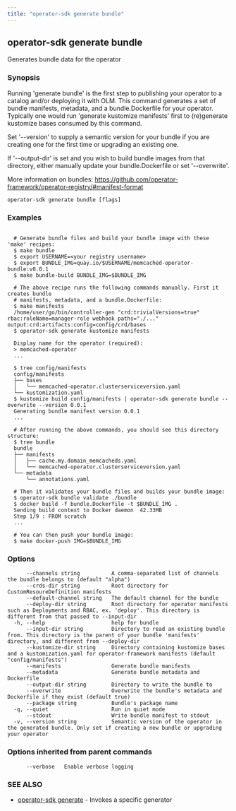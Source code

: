 ```yaml
---
title: "operator-sdk generate bundle"
---
```

## operator-sdk generate bundle

Generates bundle data for the operator

### Synopsis


Running 'generate bundle' is the first step to publishing your operator to a catalog and/or deploying it with OLM.
This command generates a set of bundle manifests, metadata, and a bundle.Dockerfile for your operator.
Typically one would run 'generate kustomize manifests' first to (re)generate kustomize bases consumed by this command.

Set '--version' to supply a semantic version for your bundle if you are creating one
for the first time or upgrading an existing one.

If '--output-dir' is set and you wish to build bundle images from that directory,
either manually update your bundle.Dockerfile or set '--overwrite'.

More information on bundles:
https://github.com/operator-framework/operator-registry/#manifest-format


```
operator-sdk generate bundle [flags]
```

### Examples

```

  # Generate bundle files and build your bundle image with these 'make' recipes:
  $ make bundle
  $ export USERNAME=<your registry username>
  $ export BUNDLE_IMG=quay.io/$USERNAME/memcached-operator-bundle:v0.0.1
  $ make bundle-build BUNDLE_IMG=$BUNDLE_IMG

  # The above recipe runs the following commands manually. First it creates bundle
  # manifests, metadata, and a bundle.Dockerfile:
  $ make manifests
  /home/user/go/bin/controller-gen "crd:trivialVersions=true" rbac:roleName=manager-role webhook paths="./..." output:crd:artifacts:config=config/crd/bases
  $ operator-sdk generate kustomize manifests

  Display name for the operator (required):
  > memcached-operator
  ...

  $ tree config/manifests
  config/manifests
  ├── bases
  │   └── memcached-operator.clusterserviceversion.yaml
  └── kustomization.yaml
  $ kustomize build config/manifests | operator-sdk generate bundle --overwrite --version 0.0.1
  Generating bundle manifest version 0.0.1
  ...

  # After running the above commands, you should see this directory structure:
  $ tree bundle
  bundle
  ├── manifests
  │   ├── cache.my.domain_memcacheds.yaml
  │   └── memcached-operator.clusterserviceversion.yaml
  └── metadata
      └── annotations.yaml

  # Then it validates your bundle files and builds your bundle image:
  $ operator-sdk bundle validate ./bundle
  $ docker build -f bundle.Dockerfile -t $BUNDLE_IMG .
  Sending build context to Docker daemon  42.33MB
  Step 1/9 : FROM scratch
  ...

  # You can then push your bundle image:
  $ make docker-push IMG=$BUNDLE_IMG

```

### Options

```
      --channels string          A comma-separated list of channels the bundle belongs to (default "alpha")
      --crds-dir string          Root directory for CustomResoureDefinition manifests
      --default-channel string   The default channel for the bundle
      --deploy-dir string        Root directory for operator manifests such as Deployments and RBAC, ex. 'deploy'. This directory is different from that passed to --input-dir
  -h, --help                     help for bundle
      --input-dir string         Directory to read an existing bundle from. This directory is the parent of your bundle 'manifests' directory, and different from --deploy-dir
      --kustomize-dir string     Directory containing kustomize bases and a kustomization.yaml for operator-framework manifests (default "config/manifests")
      --manifests                Generate bundle manifests
      --metadata                 Generate bundle metadata and Dockerfile
      --output-dir string        Directory to write the bundle to
      --overwrite                Overwrite the bundle's metadata and Dockerfile if they exist (default true)
      --package string           Bundle's package name
  -q, --quiet                    Run in quiet mode
      --stdout                   Write bundle manifest to stdout
  -v, --version string           Semantic version of the operator in the generated bundle. Only set if creating a new bundle or upgrading your operator
```

### Options inherited from parent commands

```
      --verbose   Enable verbose logging
```

### SEE ALSO

* [operator-sdk generate](../operator-sdk_generate)	 - Invokes a specific generator

